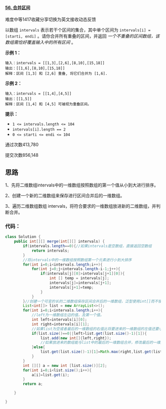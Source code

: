 #### [56. 合并区间](https://leetcode-cn.com/problems/merge-intervals/)

难度中等1417收藏分享切换为英文接收动态反馈

以数组 `intervals` 表示若干个区间的集合，其中单个区间为 `intervals[i] = [starti, endi]` 。请你合并所有重叠的区间，并返回 *一个不重叠的区间数组，该数组需恰好覆盖输入中的所有区间* 。

 

**示例 1：**

```
输入：intervals = [[1,3],[2,6],[8,10],[15,18]]
输出：[[1,6],[8,10],[15,18]]
解释：区间 [1,3] 和 [2,6] 重叠, 将它们合并为 [1,6].
```

**示例 2：**

```
输入：intervals = [[1,4],[4,5]]
输出：[[1,5]]
解释：区间 [1,4] 和 [4,5] 可被视为重叠区间。
```

 

**提示：**

- `1 <= intervals.length <= 104`
- `intervals[i].length == 2`
- `0 <= starti <= endi <= 104`

通过次数413,780

提交次数856,148

## 思路

1、先将二维数组intervals中的一维数组按照数组的第一个值从小到大进行排序。

2、创建一个新的二维数组来保存进行区间合并后的一维数组。

3、遍历二维数组数组 intervals，将符合要求的一维数组放进新的二维数组，并判断合并。

### 代码：

```java
class Solution {
    public int[][] merge(int[][] intervals) {
        if(intervals.length==0){//如果intervals是空数组，直接返回空数组
            return intervals;
        }
        //将intervals中的一维数组按照数组第一个元素进行小到大排序
        for(int i=0;i<intervals.length;i++){
            for(int j=0;j<intervals.length-i-1;j++){
                if(intervals[j][0]>intervals[j+1][0]){
                    int [] temp = intervals[j];
                    intervals[j]=intervals[j+1];
                    intervals[j+1]=temp;
                }
            }
        }//创建一个可变的长的二维数组保存区间合并后的一维数组，泛型使用int[]而不使用List，原因是，进行区间合并时，需要修改数组的值，List修改已保存的数组的值很不方便。
        List<int[]> list = new ArrayList<>();
        for(int i=0;i<intervals.length;i++){
            //left为一维数组左边的值，及第一个值。
            int left=intervals[i][0];
            int right=intervals[i][1];
            //如果list为空或者最后的一维数组的右值比将要进来的一维数组的左值还要小，说明它们不联系，区间不能合并，就直接放进来。
            if(list.size()==0||left>list.get(list.size()-1)[1]){
                list.add(new int[]{left,right});
                //如果放进来的数组能与list中的最后的一维数组合并，修改最后的一维数组的右边界就行了。
            }else{
                list.get(list.size()-1)[1]=Math.max(right,list.get(list.size()-1)[1]);
            }
        }
        int [][] a = new int [list.size()][2];
        for(int i=0;i<list.size();i++){
            a[i]=list.get(i);
        }
        return a;

    }

}
```